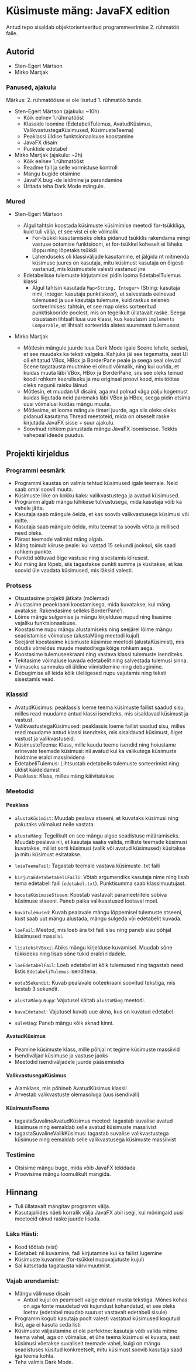 # Küsimuste mäng: JavaFX edition

Antud repo sisaldab objektorienteeritud programmeerimise 2. rühmatöö faile.

## Autorid

- Sten-Egert Märtson
- Mirko Martjak

### Panused, ajakulu

Märkus: 2. rühmatöösse ei ole lisatud 1. rühmatöö tunde. 

- Sten-Egert Märtson (ajakulu: ~10h)
  - Kõik eelnev 1.rühmatööst
  - Klasside loomine (EdetabeliTulemus, AvatudKüsimus, ValikvastustegaKüsimused, KüsimusteTeema)
  - Peaklassi üldise funktsionaalsuse koostamine
  - JavaFX disain
  - Punktide edetabel
- Mirko Martjak (ajakulu: ~2h)
  - Kõik eelnev 1.rühmatööst
  - Readme fail ja selle vormistuse kontroll
  - Mängu bugide otsimine
  - JavaFX bugi-de leidmine ja parandamine
  - Üritada teha Dark Mode mängule.

### Mured

- Sten-Egert Märtson
  - Algul tahtsin koostada küsimuste küsimimise meetodi for-tsükkliga, kuid tuli välja, et see vist ei ole võimalik
    - For-tsükkli kasutamiseks oleks pidanud tsükklis rakendama mingi vastuse ootamise funktsiooni, et for-tsükkel koheselt ei läheks lõppu ning lõpetaks tsükkli
    - Lahenduseks oli klassiväljade kasutamine, et jälgida nt mitmenda küsimuse juures on kasutaja, mitu küsimust kasutaja on õigesti vastanud, mis küsimustele valesti vastanud jne
  - Edetabelisse tulemuste kirjutamisel pidin looma EdetabelTulemus klassi
    - Algul tahtsin kasutada `Map<String, Integer>` (String: kasutaja nimi, Integer: kasutaja punktiskoor), et salvestada eelnevad tulemused ja uue kasutaja tulemuse, kuid raskus seisneb sorteerimises: tahtsin, et see map oleks sorteeritud punktiskooride poolest, mis on tegelikult üllatavalt raske. Seega otsustasin lihtsalt luua uue klassi, kus kasutasin `implements Comparable`, et lihtsalt sorteerida alates suuremast tulemusest
 
- Mirko Martjak
  - Mõtlesin mängule juurde luua Dark Mode igale Scene lehele, sedasi, et see muudaks ka teksti valgeks. Kahjuks jäi see tegematta, sest UI oli ehitatud VBox, HBox ja BorderPane     peale ja seega seal olevad Scene tagatausta muutmine ei olnud võimalik, ning kui uurida, et kuidas muuta läbi VBox, HBox ja BorderPane, siis see oleks teinud koodi rohkem        keeruliseks ja mu originaal proovi kood, mis töötas oleks nagunii raisku läinud.
  - Mõtlesin, et muudan UI disaini, aga mul polnud väga palju kogemust kuidas liigutada neid paremaks läbi VBox ja HBox, seega pidin otsima uusi võimalusi kuidas mängu muuta.
  - Mõtlesime, et loome mängule timeri juurde, aga siis oleks oleks pidanud kasutama Thread meetoteid, mida on otseselt raske kirjutada JavaFX sisse + suur ajakulu.
  - Soovinud rohkem panustada mängu JavaFX loomisesse. Tekkis vahepeal ideede puudus.

## Projekti kirjeldus

### Programmi eesmärk

- Programmi kaustas on valmis tehtud küsimused igale teemale. Neid saab omal soovil muuta.
- Küsimuste liike on kokku kaks: valikvastustega ja avatud küsimused.
- Programm algab mängu lühikese tutvustusega, mida kasutaja võib ka vahele jätta.
- Kasutaja saab mängule öelda, et kas soovib valikvastusega küsimusi või mitte.
- Kasutaja saab mängule öelda, mitu teemat ta soovib võtta ja millised need oleks.
- Pärast teemade valimist mäng algab.
- Mäng toimub kiiruse peale: kui vastad 15 sekundi jooksul, siis saad rohkem punkte.
- Punktid sõltuvad õige vastuse ning sisestamis kiirusest.
- Kui mäng ära lõpeb, siis tagastakse punkti summa ja küsitakse, et kas soovid üle vaadata küsimused, mis läksid valesti.

### Protsess

- Otsustasime projekti jätkata (mõlemad)
- Alustasime peaekraani koostamisega, mida kuvatakse, kui mäng avatakse. Rakendasime selleks BorderPane'i.
- Lõime mängu sulgemise ja mängu kirjelduse nupud ning lisasime vajaliku funktsionaalsuse.
- Koostasime nupu mängu alustamiseks ning seejärel lõime mängu seadistamise võimaluse (alustaMäng meetodi kujul)
- Seejärel koostasime küsimuste küsimise meetodi (alustaKüsimist), mis nõudis võrreldes muude meetoditega kõige rohkem aega.
- Koostasime tulemuseekraani ning vastava klassi tulemuste isenditeks.
- Tekitasime võimaluse kuvada edetabelit ning salvestada tulemusi sinna.
- Viimaseks sammuks oli üldine viimistlemine ning debugimine.
- Debugimise all leida kõik üleliigesed nupu vajutamis ning teksti sisestamis vead. 

### Klassid

- AvatudKüsimus: peaklassis loeme teema küsimuste failist saadud sisu, milles read muudame antud klassi isendteks, mis sisaldavad küsimust ja vastust.
- ValikvastustegaKüsimused: peaklassis loeme failist saadud sisu, milles read muudame antud klassi isendteks, mis sisaldavad küsimust, õiget vastust ja valikvastuseid.
- KüsimusteTeema: Klass, mille kaudu teeme isendid ning hoiustame erinevate teemade küsimusi: nii avatud kui ka valikutega küsimuste hoidmine eraldi massiividena
- EdetabeliTulemus: Lihtsustab edetabelis tulemuste sorteerimist ning üldist käideldamist
- Peaklass: Klass, milles mäng käivitatakse

### Meetodid

#### Peaklass

- `alustaKüsimist`: Muudab pealava stseeni, et kuvataks küsimusi ning pakutaks võimalust neile vastata.
- `alustaMäng`: Tegelikult on see mängu algse seadistuse määramiseks. Muudab pealava nii, et kasutaja saaks valida, milliste teemade küsimusi kuvatakse, millist sorti küsimusi (valik või avatud küsimused) küsitakse ja mitu küsimust esitatakse.
- `leiaTeemaFail`: Tagastab teemale vastava küsimuste .txt faili
- `kirjutaEdetabetabeliFaili`: Võtab argumendiks kasutaja nime ning lisab tema edetabeli faili (`edetabel.txt`). Punktisumma saab klassimuutujast.
- `koostaKüsimuseStseen`: Koostab vastavalt parameetritele sobiva küsimuse stseeni. Paneb paika valikvastused loetaval moel.
- `kuvaTulemused`: Kuvab pealavale mängu lõppemisel tulemuste stseeni, kust saab uut mängu alustada, mängu sulgeda või edetabelit kuvada.
- `loeFail`: Meetod, mis loeb ära txt faili sisu ning paneb sisu põhjal küsimused massiivi.
- `lisatekstVBoxi`: Abiks mängu kirjelduse kuvamisel. Muudab sõne tükkideks ning lisab sõne tükid eraldi ridadele.
- `loeEdetabelFail`: Loeb edetabelist kõik tulemused ning tagastab need listis `EdetabeliTulemus` isenditena.
- `oota3Sekundit`: Kuvab pealavale ooteekraani soovitud tekstiga, mis kestab 3 sekundit.

- `alustaMänguNupp`: Vajutusel käitab `alustaMäng` meetodi.
- `kuvaEdetabel`: Vajutusel kuvab uue akna, kus on kuvatud edetabel.
- `suleMäng`: Paneb mängu kõik aknad kinni.

#### AvatudKüsimus

- Peamine küsimuste klass, mille põhjal nt tegime küsimuste massiivid
- Isendiväljad küsimuse ja vastuse jaoks
- Meetodid isendiväljadele juurde pääsemiseks

#### ValikvastusegaKüsimus

- Alamklass, mis põhineb AvatudKüsimus klassil
- Arvestab valikvastuste olemasoluga (uus isendiväli)

#### KüsimusteTeema

- tagastaSuvalineAvatudKüsimus meetod: tagastab suvalise avatud küsimuse ning eemaldab selle avatud küsimuste massiivist
- tagastaSuvalineValikKüsimus: tagastab suvalise valikvastustega küsimuse ning eemaldab selle valikvastusega küsimuste massiivist

### Testimine

- Otsisime mängu buge, mida võib JavaFX tekidada.
- Proovisime mängu loomulikult mängida.

## Hinnang

- Tuli üllatavalt mängitav programm välja.
- Kasutajaliides näeb korralik välja JavaFX abil isegi, kui mõningaid uusi meetoeid olnud raske juurde lisada.

### Läks Hästi:

- Kood töötab (vist)
- Edetabel: nii kuvamine, faili kirjutamine kui ka failist lugemine
- Küsimuste kuvamine (for-tsükkel nupuvajutuste kujul)
- Sai katsetada tagatausta värvimuutmist.

### Vajab arendamist:

- Mängu välimuse disain
  - Antud kujul on peamiselt valge ekraan musta tekstiga. Mõnes kohas on aga fonte muudetud või kujundust kohandatud, et see oleks loetav (edetabel muudab suurust vastavalt edetabeli sisule)
- Programm kogub kasutaja poolt valesti vastatud küsimused kogutud listi, aga ei kasuta seda listi
- Küsimuste väljastamine ei ole perfektne: kasutaja võib valida mitme teema vahel, aga on võimalus, et ühe teema küsimusi ei kuvata, sest küsimusi võetakse suvaliselt teemade vahel, kuigi on mängu seadistuses küsitud konkreetselt, mitu küsimust soovib kasutaja saad iga teema kohta.
- Teha valmis Dark Mode.
